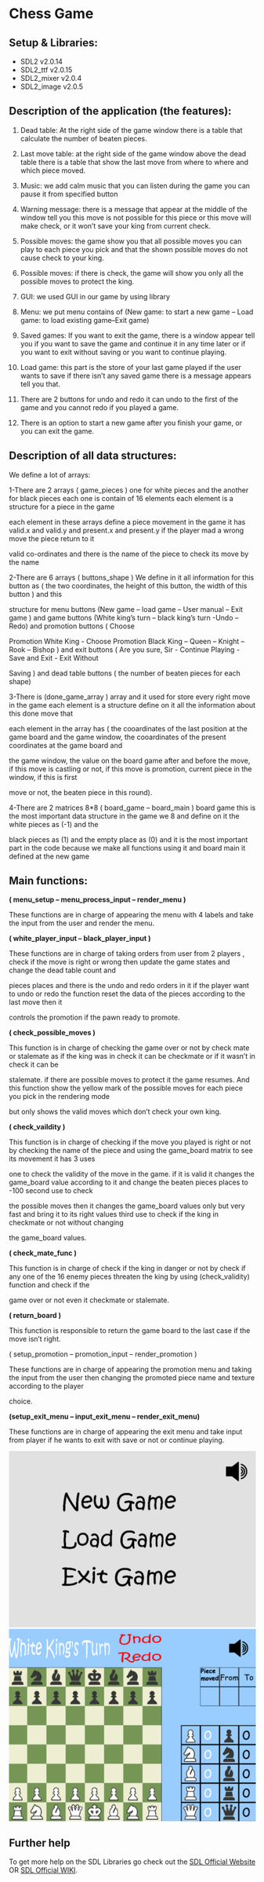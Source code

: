 # Chess Game

## Setup & Libraries:
- SDL2 v2.0.14
- SDL2_ttf v2.0.15
- SDL2_mixer v2.0.4
- SDL2_image v2.0.5

## <h2>Description of the application (the features):

1. Dead table: At the right side of the game window there is a table that calculate the number of beaten pieces.

2. Last move table: at the right side of the game window above the dead table there is a table that show the last move from where to where and which piece moved.

3. Music: we add calm music that you can listen during the game you can pause it from specified button 

4. Warning message: there is a message that appear at the middle of the window tell you this move is not possible for this piece or this move will make check, or it won’t save your king from current check.

5. Possible moves: the game show you that all possible moves you can play to each piece you pick and that the shown possible moves do not cause check to your king.

6. Possible moves: if there is check, the game will show you only all the possible moves to protect the king.

7. GUI: we used GUI in our game by using library <SDL>

8. Menu: we put menu contains of (New game: to start a new game – Load game: to load existing game–Exit game)

9. Saved games: If you want to exit the game, there is a window appear tell you if you want to save the game and continue it in any time later or if you want to exit without saving or you want to continue playing.

10.	Load game: this part is the store of your last game played if the user wants to save if there isn’t any saved game there is a message appears tell you that.

11.	There are 2 buttons for undo and redo it can undo to the first of the game and you cannot redo if you played a game.

12.	There is an option to start a new game after you finish your game, or you can exit the game.



## <h2>Description of all data structures:

We define a lot of arrays:

1-There are 2 arrays ( game_pieces ) one for white pieces and the another for black pieces each one is contain of 16 elements each element is a structure for a piece in the game 

each element in these arrays define a piece movement in the game it has valid.x and valid.y and present.x and present.y if the player mad a wrong move the piece return to it 

valid co-ordinates and there is the name of the piece to check its move by the name

2-There are 6 arrays ( buttons_shape ) We define in it all information for this button as ( the two coordinates,  the height of this button, the width of this button ) and this 

structure for menu buttons (New game – load game – User manual – Exit game ) and game buttons (White king’s turn – black king’s turn -Undo – Redo) and promotion buttons ( Choose 

Promotion White King - Choose Promotion Black King – Queen – Knight – Rook – Bishop ) and exit buttons ( Are you sure, Sir - Continue Playing - Save and Exit - Exit Without 

Saving ) and dead table buttons ( the number of beaten pieces for each shape)

3-There is (done_game_array ) array and it used for store every right move in the game each element is a structure define on it all the information about this done move that 

each element in the array has ( the cooardinates of the last position at the game board and the game window, the cooardinates of the present coordinates at the game board and 

the game window, the value on the board game after and before the move, if this move is castling or not, if this move is promotion, current piece in the window, if this is first 

move or not, the beaten piece in this round). 

4-There are 2 matrices 8*8 ( board_game – board_main ) board game this is the most important data structure in the game we 8 and define on it the white pieces as (-1) and the 

black pieces as (1) and the empty place as (0) and it is the most important part in the code because we make all functions using it and board main it defined at the new game






## <h2>Main functions: 

**( menu_setup – menu_process_input – render_menu )**

These functions are in charge of appearing the menu with 4 labels and take the input from the user and render the menu.

**( white_player_input – black_player_input )**

These functions are in charge of taking orders from user from 2 players , check if the move is right or wrong then update the game states and change the dead table count and 

pieces places and there is the undo and redo orders in it if the player want to undo or redo the function reset the data of the pieces according to the last move then it 


controls the promotion if the pawn ready to promote.

**( check_possible_moves )**

This function is in charge of checking the game over or not by check mate or stalemate as if the king was in check it can be checkmate or if it wasn’t in check it can be 

stalemate. if there are possible moves to protect it the game resumes. And this function show the yellow mark of the possible moves for each piece you pick in the rendering mode 

but only shows the valid moves which don’t check your own king.

**( check_vaildity )**

This function is in charge of checking if the move you played is right or not by checking the name of the piece and using the game_board matrix to see its movement it has 3 uses 

one to check the validity of the move in the game. if it is valid it changes the game_board value according to it and change the beaten pieces places to -100 second use to check 

the possible moves then it changes the game_board values only but very fast and bring it to its right values third use to check if the king in checkmate or not without changing 

the game_board values.

**( check_mate_func )**

This function is in charge of check if the king in danger or not by check if any one of the 16 enemy pieces threaten the king by using (check_validity) function and check if the 

game over or not even it checkmate or stalemate.

**( return_board )**

This function is responsible to return the game board to the last case if the move isn’t right.

( setup_promotion – promotion_input – render_promotion ) 

These functions are in charge of appearing the promotion menu and taking the input from the user then changing the promoted piece name and texture according to the player 

choice.

**(setup_exit_menu – input_exit_menu – render_exit_menu)**

These functions are in charge of appearing the exit menu and take input from player if he wants to exit with save or not or continue playing.

![Image of Yaktocat](https://github.com/MohamedMamdouh18/Chess-Game/blob/main/Resources/Capture1.PNG)
![Image of Yaktocat](https://github.com/MohamedMamdouh18/Chess-Game/blob/main/Resources/Capture2.PNG)

  
  
## Further help

To get more help on the SDL Libraries go check out the [SDL Official Website](https://www.libsdl.org/) OR [SDL Official WIKI](https://wiki.libsdl.org/).

